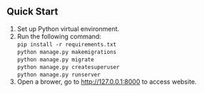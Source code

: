 ## Quick Start
1. Set up Python virtual environment.
2. Run the following command:
    <br>
    `pip install -r requirements.txt` <br>
    `python manage.py makemigrations` <br>
    `python manage.py migrate` <br>
    `python manage.py createsuperuser` <br>
    `python manage.py runserver` <br>
3. Open a brower, go to http://127.0.0.1:8000 to access website.
